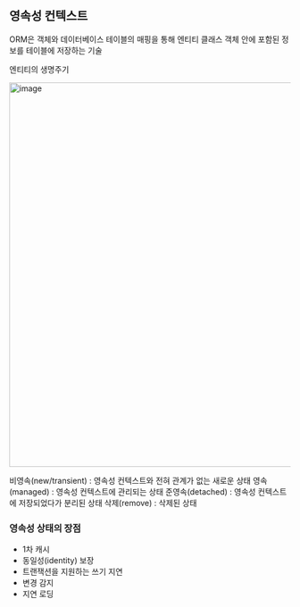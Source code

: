## 영속성 컨텍스트 
ORM은 객체와 데이터베이스 테이블의 매핑을 통해 엔티티 클래스 객체 안에 포함된 정보를 테이블에 저장하는 기술

엔티티의 생명주기

<img width="689" alt="image" src="https://github.com/98000001/CS-Study/assets/96863137/c6aa18f2-f47f-4f49-a6cb-d0cd71d07345">

비영속(new/transient) : 영속성 컨텍스트와 전혀 관계가 없는 새로운 상태
영속(managed) : 영속성 컨텍스트에 관리되는 상태
준영속(detached) : 영속성 컨텍스트에 저장되었다가 분리된 상태
삭제(remove) : 삭제된 상태

### 영속성 상태의 장점
- 1차 캐시
- 동일성(identity) 보장
- 트랜잭션을 지원하는 쓰기 지연
- 변경 감지
- 지연 로딩

